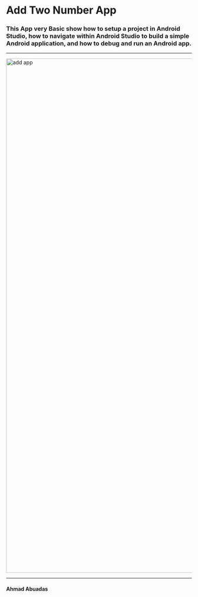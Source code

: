 # Add Two Number App

### This App very Basic show how to setup a project in Android Studio, how to navigate within Android Studio to build a simple Android application, and how to debug and run an Android app.
------------------------------------------------------------------------------------------------------------------------------


<img width="1395" alt="add app" src="https://user-images.githubusercontent.com/9898262/41416752-2d73241c-6fb1-11e8-905a-2634c19c55e5.png">

------------------------------------------------------------------------------------------------------------------------------
#### Ahmad Abuadas
